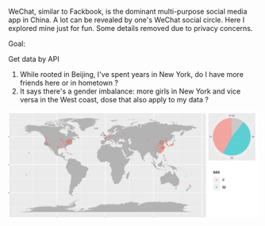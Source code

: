 WeChat, similar to Fackbook, is the dominant multi-purpose social media app in China. A lot can be revealed by one's WeChat social circle. Here I explored mine just for fun. Some details removed due to privacy concerns.

Goal:  

Get data by API  
1. While rooted in Beijing, I've spent years in New York, do I have more friends here or in hometown ?  
2. It says there's a gender imbalance: more girls in New York and vice versa in the West coast, dose that also apply to my data ?  

![img](wechat_sex_geo.png)
